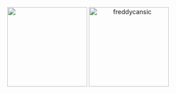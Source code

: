 <p align="center">
	<img height="180em" align="center" src="https://github-readme-stats.vercel.app/api?username=freddycansic&theme=apprentice&hide_border=true&hide=issues&show_icons=true&include_all_commits=true" />
	<img height="180em" align="center" src="https://github-readme-stats.vercel.app/api/top-langs?username=freddycansic&show_icons=true&locale=en&layout=compact&langs_count=8&theme=apprentice&hide_border=true&hide=Vim%20Snippet" alt="freddycansic"/>
</p>

